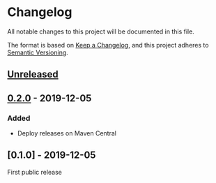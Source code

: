 # Changelog
All notable changes to this project will be documented in this file.

The format is based on [Keep a Changelog](https://keepachangelog.com/en/1.0.0/),
and this project adheres to [Semantic Versioning](https://semver.org/spec/v2.0.0.html).

## [Unreleased]

## [0.2.0] - 2019-12-05

### Added

- Deploy releases on Maven Central

## [0.1.0] - 2019-12-05

First public release

[Unreleased]: https://github.com/hexatomic/cff-maven-plugin/compare/v0.2.0...HEAD
[0.2.0]: https://github.com/hexatomic/cff-maven-plugin/compare/v0.1.0...v0.2.0
